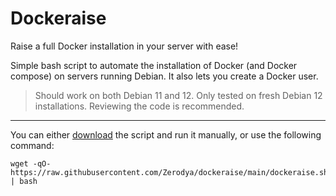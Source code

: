 # Dockeraise
Raise a full Docker installation in your server with ease!

Simple bash script to automate the installation of Docker (and Docker compose) on servers running Debian. 
It also lets you create a Docker user.

> Should work on both Debian 11 and 12. Only tested on fresh Debian 12 installations. Reviewing the code is recommended.

***
You can either [download](https://github.com/Zerodya/dockeraise/blob/main/dockeraise.sh) the script and run it manually, or use the following command:
```
wget -qO- https://raw.githubusercontent.com/Zerodya/dockeraise/main/dockeraise.sh | bash
```

